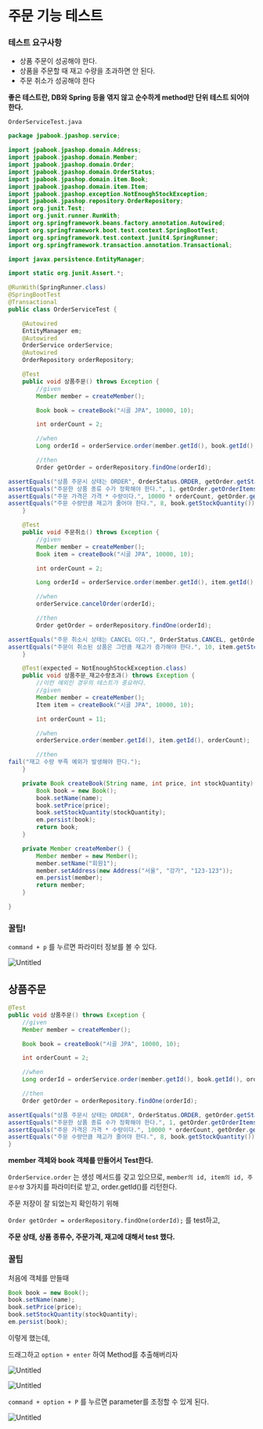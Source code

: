 # 주문 기능 테스트

### 테스트 요구사항

- 상품 주문이 성공해야 한다.
- 상품을 주문할 때 재고 수량을 초과하면 안 된다.
- 주문 취소가 성공해야 한다

**좋은 테스트란, DB와 Spring 등을 엮지 않고 순수하게 method만 단위 테스트 되어야 한다.**

`OrderServiceTest.java`

```java
package jpabook.jpashop.service;

import jpabook.jpashop.domain.Address;
import jpabook.jpashop.domain.Member;
import jpabook.jpashop.domain.Order;
import jpabook.jpashop.domain.OrderStatus;
import jpabook.jpashop.domain.item.Book;
import jpabook.jpashop.domain.item.Item;
import jpabook.jpashop.exception.NotEnoughStockException;
import jpabook.jpashop.repository.OrderRepository;
import org.junit.Test;
import org.junit.runner.RunWith;
import org.springframework.beans.factory.annotation.Autowired;
import org.springframework.boot.test.context.SpringBootTest;
import org.springframework.test.context.junit4.SpringRunner;
import org.springframework.transaction.annotation.Transactional;

import javax.persistence.EntityManager;

import static org.junit.Assert.*;

@RunWith(SpringRunner.class)
@SpringBootTest
@Transactional
public class OrderServiceTest {

    @Autowired
    EntityManager em;
    @Autowired
    OrderService orderService;
    @Autowired
    OrderRepository orderRepository;

    @Test
    public void 상품주문() throws Exception {
        //given
        Member member = createMember();

        Book book = createBook("시골 JPA", 10000, 10);

        int orderCount = 2;

        //when
        Long orderId = orderService.order(member.getId(), book.getId(), orderCount);

        //then
        Order getOrder = orderRepository.findOne(orderId);

assertEquals("상품 주문시 상태는 ORDER", OrderStatus.ORDER, getOrder.getStatus());
assertEquals("주문한 상품 종류 수가 정확해야 한다.", 1, getOrder.getOrderItems().size());
assertEquals("주문 가격은 가격 * 수량이다.", 10000 * orderCount, getOrder.getTotalPrice());
assertEquals("주문 수량만큼 재고가 줄어야 한다.", 8, book.getStockQuantity());
    }

    @Test
    public void 주문취소() throws Exception {
        //given
        Member member = createMember();
        Book item = createBook("시골 JPA", 10000, 10);

        int orderCount = 2;

        Long orderId = orderService.order(member.getId(), item.getId(), orderCount);

        //when
        orderService.cancelOrder(orderId);

        //then
        Order getOrder = orderRepository.findOne(orderId);

assertEquals("주문 취소시 상태는 CANCEL 이다.", OrderStatus.CANCEL, getOrder.getStatus());
assertEquals("주문이 취소된 상품은 그만큼 재고가 증가해야 한다.", 10, item.getStockQuantity());
    }

    @Test(expected = NotEnoughStockException.class)
    public void 상품주문_재고수량초과() throws Exception {
        //이런 예외인 경우의 테스트가 중요하다.
        //given
        Member member = createMember();
        Item item = createBook("시골 JPA", 10000, 10);

        int orderCount = 11;

        //when
        orderService.order(member.getId(), item.getId(), orderCount);

        //then
fail("재고 수량 부족 예외가 발생해야 한다.");
    }

    private Book createBook(String name, int price, int stockQuantity) {
        Book book = new Book();
        book.setName(name);
        book.setPrice(price);
        book.setStockQuantity(stockQuantity);
        em.persist(book);
        return book;
    }

    private Member createMember() {
        Member member = new Member();
        member.setName("회원1");
        member.setAddress(new Address("서울", "강가", "123-123"));
        em.persist(member);
        return member;
    }

}
```

### 꿀팁!

`command + p` 를 누르면 파라미터 정보를 볼 수 있다.

![Untitled](%E1%84%8C%E1%85%AE%E1%84%86%E1%85%AE%E1%86%AB%20%E1%84%80%E1%85%B5%E1%84%82%E1%85%B3%E1%86%BC%20%E1%84%90%E1%85%A6%E1%84%89%E1%85%B3%E1%84%90%E1%85%B3%2088863f4d596b497eb7d61fb57996227c/Untitled.png)

## 상품주문

```java
@Test
public void 상품주문() throws Exception {
    //given
    Member member = createMember();

    Book book = createBook("시골 JPA", 10000, 10);

    int orderCount = 2;

    //when
    Long orderId = orderService.order(member.getId(), book.getId(), orderCount);

    //then
    Order getOrder = orderRepository.findOne(orderId);

assertEquals("상품 주문시 상태는 ORDER", OrderStatus.ORDER, getOrder.getStatus());
assertEquals("주문한 상품 종류 수가 정확해야 한다.", 1, getOrder.getOrderItems().size());
assertEquals("주문 가격은 가격 * 수량이다.", 10000 * orderCount, getOrder.getTotalPrice());
assertEquals("주문 수량만큼 재고가 줄어야 한다.", 8, book.getStockQuantity());
}
```

**member 객체와 book 객체를 만들어서 Test한다.**

`OrderService.order` 는 생성 메서드를 갖고 있으므로, `member의 id, item의 id, 주문수량` 3가지를 파라미터로 받고, order.getId()를 리턴한다.

주문 저장이 잘 되었는지 확인하기 위해

`Order getOrder = orderRepository.findOne(orderId);` 를 test하고, 

**주문 상태, 상품 종류수, 주문가격, 재고에 대해서 test 했다.**

### 꿀팁

처음에 객체를 만들때

```java
Book book = new Book();
book.setName(name);
book.setPrice(price);
book.setStockQuantity(stockQuantity);
em.persist(book);
```

이렇게 했는데, 

드래그하고 `option + enter` 하여  Method를 추출해버리자

![Untitled](%E1%84%8C%E1%85%AE%E1%84%86%E1%85%AE%E1%86%AB%20%E1%84%80%E1%85%B5%E1%84%82%E1%85%B3%E1%86%BC%20%E1%84%90%E1%85%A6%E1%84%89%E1%85%B3%E1%84%90%E1%85%B3%2088863f4d596b497eb7d61fb57996227c/Untitled%201.png)

![Untitled](%E1%84%8C%E1%85%AE%E1%84%86%E1%85%AE%E1%86%AB%20%E1%84%80%E1%85%B5%E1%84%82%E1%85%B3%E1%86%BC%20%E1%84%90%E1%85%A6%E1%84%89%E1%85%B3%E1%84%90%E1%85%B3%2088863f4d596b497eb7d61fb57996227c/Untitled%202.png)

`command + option + P` 를 누르면 parameter를 조정할 수 있게 된다.

![Untitled](%E1%84%8C%E1%85%AE%E1%84%86%E1%85%AE%E1%86%AB%20%E1%84%80%E1%85%B5%E1%84%82%E1%85%B3%E1%86%BC%20%E1%84%90%E1%85%A6%E1%84%89%E1%85%B3%E1%84%90%E1%85%B3%2088863f4d596b497eb7d61fb57996227c/Untitled%203.png)